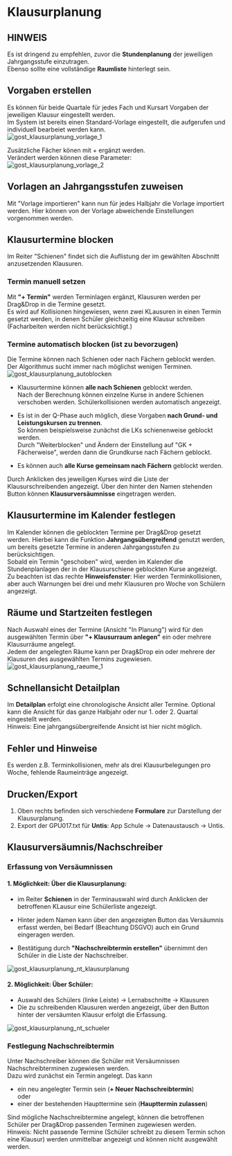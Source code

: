 # Klausurplanung

## HINWEIS
Es ist dringend zu empfehlen, zuvor die **Stundenplanung** der jeweiligen Jahrgangsstufe einzutragen.  
Ebenso sollte eine vollständige **Raumliste** hinterlegt sein.

## Vorgaben erstellen
Es können für beide Quartale für jedes Fach und Kursart Vorgaben der jeweiligen Klausur eingestellt werden.  
Im System ist bereits einen Standard-Vorlage eingestellt, die aufgerufen und individuell bearbeiet werden kann.  
![gost_klausurplanung_vorlage_1](.\graphics\gost_klausurplanung_vorlage_1.png)    

Zusätzliche Fächer könen mit + ergänzt werden.  
Verändert werden können diese Parameter:  
![gost_klausurplanung_vorlage_2](.\graphics\gost_klausurplanung_vorlage_2.png)  


## Vorlagen an Jahrgangsstufen zuweisen  
Mit "Vorlage importieren" kann nun für jedes Halbjahr die Vorlage importiert werden. Hier können von der Vorlage abweichende Einstellungen vorgenommen werden.  

## Klausurtermine blocken
Im Reiter "Schienen" findet sich die Auflistung der im gewählten Abschnitt anzusetzenden Klausuren. 
 ### Termin manuell setzen 
 Mit **"+ Termin"** werden Terminlagen ergänzt, Klausuren werden per Drag&Drop in die Termine gesetzt.  
 Es wird auf Kollisionen hingewiesen, wenn zwei KLausuren in einen Termin gesetzt werden, in denen Schüler gleichzeitig eine Klausur schreiben (Facharbeiten werden nicht berücksichtigt.)  

 ### Termine automatisch blocken (ist zu bevorzugen)
Die Termine können nach Schienen oder nach Fächern geblockt werden. Der Algorithmus sucht immer nach möglichst wenigen Terminen.  
![gost_klausurplanung_autoblocken](.\graphics\gost_klausurplanung_autoblocken.png)
* Klausurtermine können **alle nach Schienen** geblockt werden.  
Nach der Berechnung können einzelne Kurse in andere Schienen verschoben werden. Schülerkollisionen werden automatisch angezeigt.  

* Es ist in der Q-Phase auch möglich, diese Vorgaben **nach Grund- und Leistungskursen zu trennen**.  
So können beispielsweise zunächst die LKs schienenweise geblockt werden.  
Durch "Weiterblocken" und Ändern der Einstellung auf "GK + Fächerweise", werden dann die Grundkurse nach Fächern geblockt.  
* Es können auch **alle Kurse gemeinsam nach Fächern** geblockt werden.  

Durch Anklicken des jeweiligen Kurses wird die Liste der Klausurschreibenden angezeigt. Über den hinter den Namen stehenden Button können **Klausurversäumnisse** eingetragen werden. 

## Klausurtermine im Kalender festlegen
Im Kalender können die geblockten Termine per Drag&Drop gesetzt werden. Hierbei kann die Funktion **Jahrgangsübergreifend** genutzt werden, um bereits gesetzte Termine in anderen Jahrgangsstufen zu berücksichtigen.  
Sobald ein Termin "geschoben" wird, werden im Kalender die Stundenplanlagen der in der Klausurschiene geblockten Kurse angezeigt.  
Zu beachten ist das rechte **Hinweisfenster**: Hier werden Terminkollisionen, aber auch Warnungen bei drei und mehr Klausuren pro Woche von Schülern angezeigt.

## Räume und Startzeiten festlegen

Nach Auswahl eines der Termine (Ansicht "In Planung") wird für den ausgewählten Termin über **"+ Klausurraum anlegen"** ein oder mehrere Klausurräume angelegt.  
Jedem der angelegten Räume kann per Drag&Drop ein oder mehrere der Klausuren des ausgewählten Termins zugewiesen.  
![gost_klausurplanung_raeume_1](.\graphics\gost_klausurplanung_raeume_1.png)

## Schnellansicht Detailplan

Im **Detailplan** erfolgt eine chronologische Ansicht aller Termine. Optional kann die Ansicht für das ganze Halbjahr oder nur 1. oder 2. Quartal eingestellt werden.  
Hinweis: Eine jahrgangsübergreifende Ansicht ist hier nicht möglich.

## Fehler und Hinweise
Es werden z.B. Terminkollisionen, mehr als drei Klausurbelegungen pro Woche, fehlende Raumeinträge angezeigt.

## Drucken/Export

1. Oben rechts befinden sich verschiedene **Formulare** zur Darstellung der Klausurplanung.
2. Export der GPU017.txt für **Untis**: App Schule -> Datenaustausch -> Untis.

## Klausurversäumnis/Nachschreiber 

### Erfassung von Versäumnissen

#### 1. Möglichkeit: Über die Klausurplanung:  
* im Reiter **Schienen** in der Terminauswahl wird durch Anklicken der betroffenen KLausur eine Schülerliste angezeigt. 
* Hinter jedem Namen kann über den angezeigten Button das Versäumnis erfasst werden, bei Bedarf (Beachtung DSGVO) auch ein Grund eingeragen werden. 

* Bestätigung durch **"Nachschreibtermin erstellen"** übernimmt den Schüler in die Liste der Nachschreiber.  

 ![gost_klausurplanung_nt_klausurplanung](.\graphics\gost_klausurplanung_nt_klausurplanung.png)

#### 2. Möglichkeit: Über Schüler:  
* Auswahl des Schülers (linke Leiste) -> Lernabschnitte -> Klausuren 
* Die zu schreibenden Klausuren werden angezeigt, über den Button hinter der versäumten Klausur erfolgt die Erfassung.  
 
 ![gost_klausurplanung_nt_schueler](.\graphics\gost_klausurplanung_nt_schueler.png)

### Festlegung Nachschreibtermin

Unter Nachschreiber können die Schüler mit Versäumnissen Nachschreibterminen zugewiesen werden.  
Dazu wird zunächst ein Termin angelegt. Das kann
* ein neu angelegter Termin sein (**+ Neuer Nachschreibtermin**)  
oder  
* einer der bestehenden Haupttermine sein (**Haupttermin zulassen**)

Sind mögliche Nachschreibtermine angelegt, können die betroffenen Schüler per Drag&Drop passenden Terminen zugewiesen werden.  
Hinweis: Nicht passende Termine (Schüler schreibt zu diesem Termin schon eine Klausur) werden unmittelbar angezeigt und können nicht ausgewählt werden. 
